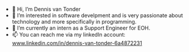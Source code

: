 - 👋 Hi, I’m Dennis van Tonder
- 👀 I’m interested in software develpment and is very passionate about technology and more specifically in programming.
- 🌱 I’m currently an intern as a Support Engineer for EOH.
- 📫 You can reach me via my linkedIn account: www.linkedin.com/in/dennis-van-tonder-6a4872231


<!---
dennisvantonder/dennisvantonder is a ✨ special ✨ repository because its `README.md` (this file) appears on your GitHub profile.
You can click the Preview link to take a look at your changes.
--->
